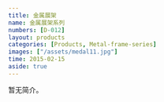 ```yaml
---
title: 金属展架
name: 金属展架系列
numbers: [D-012]
layout: products
categories: [Products, Metal-frame-series]
images: ["/assets/medal11.jpg"]
time: 2015-02-15
aside: true
---
```


暂无简介。
